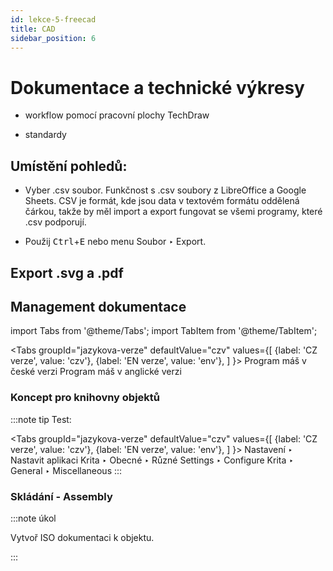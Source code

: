 ```yaml
---
id: lekce-5-freecad
title: CAD
sidebar_position: 6
---
```


# Dokumentace a technické výkresy

- workflow pomocí pracovní plochy TechDraw

- standardy

## Umístění pohledů:
- Vyber .csv soubor. Funkčnost s .csv soubory z LibreOffice a Google Sheets. CSV je formát, kde jsou data v textovém formátu oddělená čárkou, takže by měl import a export fungovat se všemi programy, které .csv podporují.

- Použij <kbd>Ctrl</kbd>+<kbd>E</kbd> nebo menu Soubor ‣ Export.

## Export .svg a .pdf

## Management dokumentace


import Tabs from '@theme/Tabs';
import TabItem from '@theme/TabItem';

<Tabs
  groupId="jazykova-verze"
  defaultValue="czv"
  values={[
    {label: 'CZ verze', value: 'czv'},
    {label: 'EN verze', value: 'env'},
  ]
}>
<TabItem value="czv">Program máš v české verzi</TabItem>
<TabItem value="env">Program máš v anglické verzi</TabItem>
</Tabs>



### Koncept pro knihovny objektů

:::note tip
Test:

 <Tabs
  groupId="jazykova-verze"
  defaultValue="czv"
  values={[
    {label: 'CZ verze', value: 'czv'},
    {label: 'EN verze', value: 'env'},
  ]
}>
<TabItem value="czv">Nastavení ‣ Nastavit aplikaci Krita ‣ Obecné ‣ Různé</TabItem>
<TabItem value="env">Settings ‣ Configure Krita ‣ General ‣ Miscellaneous</TabItem>
</Tabs>
:::


### Skládání - Assembly

:::note úkol

Vytvoř ISO dokumentaci k objektu.

:::
